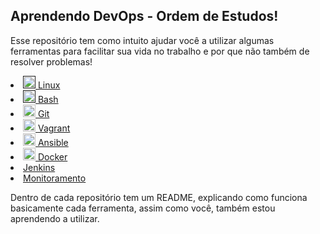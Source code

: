 ## Aprendendo DevOps - Ordem de Estudos!

Esse repositório tem como intuito ajudar você a utilizar algumas ferramentas para facilitar sua vida no trabalho e por que não também de resolver problemas!


<link rel="stylesheet" href="https://cdn.jsdelivr.net/gh/devicons/devicon@v2.15.1/devicon.min.css">
<link rel="stylesheet" href="https://cdn.jsdelivr.net/gh/devicons/devicon@v2.15.1/devicon.min.css">
<link rel="stylesheet" href="https://cdn.jsdelivr.net/gh/devicons/devicon@v2.15.1/devicon.min.css">
          

<li><a href="">
<img src="https://cdn.jsdelivr.net/gh/devicons/devicon/icons/linux/linux-original.svg" / width=20>
 Linux</a></li>

<li><a href="">
<img src="https://cdn.jsdelivr.net/gh/devicons/devicon/icons/bash/bash-original.svg" / width=20>
Bash</a></li>
          
<li><a href="https://github.com/UlissesRibeiro/curso_devops/tree/master/git">
<img src="https://cdn.jsdelivr.net/gh/devicons/devicon/icons/git/git-original.svg" / width=20>
Git</a></li>

<li><a href="https://github.com/UlissesRibeiro/curso_devops/tree/master/vagrant_labs">
<img src="https://cdn.jsdelivr.net/gh/devicons/devicon/icons/vagrant/vagrant-original.svg" / width=20>
Vagrant </a></li>

<li><a href="https://github.com/UlissesRibeiro/curso_devops/tree/master/ansible_labs">
<img src="https://cdn.jsdelivr.net/gh/devicons/devicon/icons/ansible/ansible-original-wordmark.svg" / width=20>
Ansible</a></li>

<li><a href="https://github.com/UlissesRibeiro/curso_devops/tree/master/docker"><img src="https://cdn.jsdelivr.net/gh/devicons/devicon/icons/docker/docker-original.svg" / width=20>  Docker</a></li>

<li><a href=""> Jenkins</a></li>

<li><a href=""> Monitoramento</a></li>

Dentro de cada repositório tem um README, explicando como funciona basicamente cada ferramenta, assim como você, também estou aprendendo a utilizar.